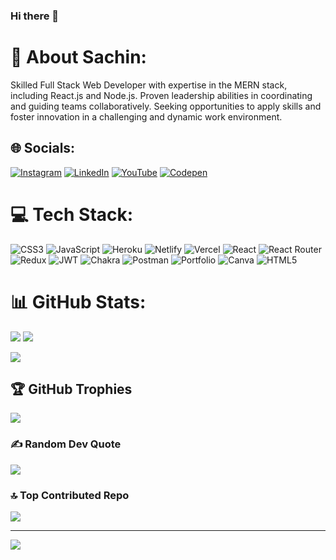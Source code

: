 ### Hi there 👋

# 💫 About Sachin:
Skilled Full Stack Web Developer with expertise in the MERN stack, including React.js and Node.js. Proven leadership abilities in coordinating and guiding teams collaboratively. Seeking opportunities to apply skills and foster innovation in a challenging and dynamic work environment.


## 🌐 Socials:
[![Instagram](https://img.shields.io/badge/Instagram-%23E4405F.svg?style=plastic&logo=Instagram&logoColor=white)](https://instagram.com/https://www.instagram.com/i_m_only_sk/) [![LinkedIn](https://img.shields.io/badge/LinkedIn-%230077B5.svg?style=plastic&logo=linkedin&logoColor=white)](https://linkedin.com/in/https://www.linkedin.com/in/sachinkumar70177/) [![YouTube](https://img.shields.io/badge/YouTube-%23FF0000.svg?style=plastic&logo=YouTube&logoColor=white)](https://youtube.com/@UC4kOWLKMntm-T3JKSkg_nDQ) [![Codepen](https://img.shields.io/badge/Codepen-000000?style=plastic&logo=codepen&logoColor=white)](https://codepen.io/https://codepen.io/sachinkumar70177) 

# 💻 Tech Stack:
![CSS3](https://img.shields.io/badge/css3-%231572B6.svg?style=plastic&logo=css3&logoColor=white) ![JavaScript](https://img.shields.io/badge/javascript-%23323330.svg?style=plastic&logo=javascript&logoColor=%23F7DF1E) ![Heroku](https://img.shields.io/badge/heroku-%23430098.svg?style=plastic&logo=heroku&logoColor=white) ![Netlify](https://img.shields.io/badge/netlify-%23000000.svg?style=plastic&logo=netlify&logoColor=#00C7B7) ![Vercel](https://img.shields.io/badge/vercel-%23000000.svg?style=plastic&logo=vercel&logoColor=white) ![React](https://img.shields.io/badge/react-%2320232a.svg?style=plastic&logo=react&logoColor=%2361DAFB) ![React Router](https://img.shields.io/badge/React_Router-CA4245?style=plastic&logo=react-router&logoColor=white) ![Redux](https://img.shields.io/badge/redux-%23593d88.svg?style=plastic&logo=redux&logoColor=white) ![JWT](https://img.shields.io/badge/JWT-black?style=plastic&logo=JSON%20web%20tokens) ![Chakra](https://img.shields.io/badge/chakra-%234ED1C5.svg?style=plastic&logo=chakraui&logoColor=white) ![Postman](https://img.shields.io/badge/Postman-FF6C37?style=plastic&logo=postman&logoColor=white) ![Portfolio](https://img.shields.io/badge/Portfolio-%23000000.svg?style=plastic&logo=firefox&logoColor=#FF7139) ![Canva](https://img.shields.io/badge/Canva-%2300C4CC.svg?style=plastic&logo=Canva&logoColor=white) ![HTML5](https://img.shields.io/badge/html5-%23E34F26.svg?style=plastic&logo=html5&logoColor=white)
# 📊 GitHub Stats:
![](https://github-readme-stats.vercel.app/api?username=sachinkumar70177&theme=radical&hide_border=false&include_all_commits=true&count_private=true)             ![](https://github-readme-streak-stats.herokuapp.com/?user=sachinkumar70177&theme=radical&hide_border=false)<br/>

![](https://github-readme-stats.vercel.app/api/top-langs/?username=sachinkumar70177&theme=radical&hide_border=false&include_all_commits=true&count_private=true&layout=compact)

## 🏆 GitHub Trophies
![](https://github-profile-trophy.vercel.app/?username=sachinkumar70177&theme=radical&no-frame=false&no-bg=false&margin-w=4)

### ✍️ Random Dev Quote
![](https://quotes-github-readme.vercel.app/api?type=horizontal&theme=radical)

### 🔝 Top Contributed Repo
![](https://github-contributor-stats.vercel.app/api?username=sachinkumar70177&limit=5&theme=radical&combine_all_yearly_contributions=true)

---
[![](https://visitcount.itsvg.in/api?id=sachinkumar70177&icon=1&color=1)](https://visitcount.itsvg.in)

